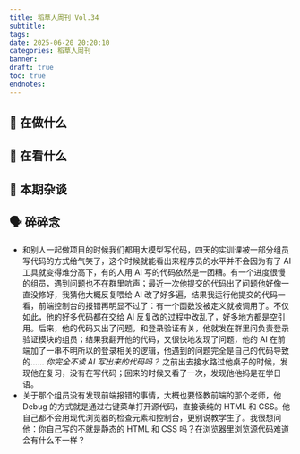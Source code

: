 ```yaml
---
title: 稻草人周刊 Vol.34
subtitle: 
tags:
date: 2025-06-20 20:20:10
categories: 稻草人周刊
banner: 
draft: true
toc: true
endnotes:
---
```




## 🙋 在做什么



## 👀 在看什么



## 💬 本期杂谈



## 🗣️ 碎碎念

- 和别人一起做项目的时候我们都用大模型写代码，四天的实训课被一部分组员写代码的方式给气笑了，这个时候就能看出来程序员的水平并不会因为有了 AI 工具就变得难分高下，有的人用 AI 写的代码依然是一团糟。有一个进度很慢的组员，遇到问题也不在群里吭声；最近一次他提交的代码出了问题他好像一直没修好，我猜他大概反复喂给 AI 改了好多遍，结果我运行他提交的代码一看，前端控制台的报错再明显不过了：有一个函数没被定义就被调用了。不仅如此，他的好多代码都在交给 AI 反复改的过程中改乱了，好多地方都是空引用。后来，他的代码又出了问题，和登录验证有关，他就发在群里问负责登录验证模块的组员；结果我翻开他的代码，又很快地发现了问题，他的 AI 在前端加了一串不明所以的登录相关的逻辑，他遇到的问题完全是自己的代码导致的…… *你完全不读 AI 写出来的代码吗？* 之前出去接水路过他桌子的时候，发现他在复习，没有在写代码；回来的时候又看了一次，发现他~~他妈~~是在学日语。
- 关于那个组员没有发现前端报错的事情，大概也要怪教前端的那个老师，他 Debug 的方式就是通过右键菜单打开源代码，直接读纯的 HTML 和 CSS。他自己都不会用现代浏览器的检查元素和控制台，更别说教学生了。我很想问他：你自己写的不就是静态的 HTML 和 CSS 吗？在浏览器里浏览源代码难道会有什么不一样？

[^1]: *正在写这段文字的我看着即将和时针一起指向 12 的分针陷入了沉思*
